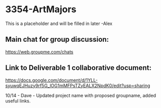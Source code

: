 # 3354-ArtMajors
This is a placeholder and will be filled in later -Alex

## Main chat for group discussion:
https://web.groupme.com/chats

## Link to Deliverable 1 collaborative document:
https://docs.google.com/document/d/1YLL-syuwqEJHuzy9rf5G_lOG1mMFPsTZyEALX2NpdK0/edit?usp=sharing

10/14 - Dave - Updated project name with proposed groupname, added useful links.